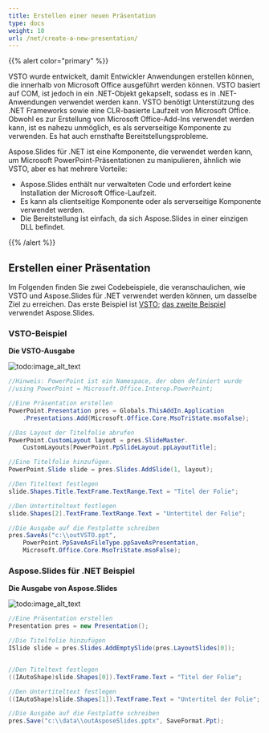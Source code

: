 ```yaml
---
title: Erstellen einer neuen Präsentation
type: docs
weight: 10
url: /net/create-a-new-presentation/
---
```


{{% alert color="primary" %}} 

VSTO wurde entwickelt, damit Entwickler Anwendungen erstellen können, die innerhalb von Microsoft Office ausgeführt werden können. VSTO basiert auf COM, ist jedoch in ein .NET-Objekt gekapselt, sodass es in .NET-Anwendungen verwendet werden kann. VSTO benötigt Unterstützung des .NET Frameworks sowie eine CLR-basierte Laufzeit von Microsoft Office. Obwohl es zur Erstellung von Microsoft Office-Add-Ins verwendet werden kann, ist es nahezu unmöglich, es als serverseitige Komponente zu verwenden. Es hat auch ernsthafte Bereitstellungsprobleme.

Aspose.Slides für .NET ist eine Komponente, die verwendet werden kann, um Microsoft PowerPoint-Präsentationen zu manipulieren, ähnlich wie VSTO, aber es hat mehrere Vorteile:

- Aspose.Slides enthält nur verwalteten Code und erfordert keine Installation der Microsoft Office-Laufzeit.
- Es kann als clientseitige Komponente oder als serverseitige Komponente verwendet werden.
- Die Bereitstellung ist einfach, da sich Aspose.Slides in einer einzigen DLL befindet.

{{% /alert %}} 
## **Erstellen einer Präsentation**
Im Folgenden finden Sie zwei Codebeispiele, die veranschaulichen, wie VSTO und Aspose.Slides für .NET verwendet werden können, um dasselbe Ziel zu erreichen. Das erste Beispiel ist [VSTO](/slides/net/create-a-new-presentation/); [das zweite Beispiel](/slides/net/create-a-new-presentation/) verwendet Aspose.Slides.
### **VSTO-Beispiel**
**Die VSTO-Ausgabe** 

![todo:image_alt_text](create-a-new-presentation_1.png)



```c#
//Hinweis: PowerPoint ist ein Namespace, der oben definiert wurde
//using PowerPoint = Microsoft.Office.Interop.PowerPoint;

//Eine Präsentation erstellen
PowerPoint.Presentation pres = Globals.ThisAddIn.Application
	.Presentations.Add(Microsoft.Office.Core.MsoTriState.msoFalse);

//Das Layout der Titelfolie abrufen
PowerPoint.CustomLayout layout = pres.SlideMaster.
	CustomLayouts[PowerPoint.PpSlideLayout.ppLayoutTitle];

//Eine Titelfolie hinzufügen.
PowerPoint.Slide slide = pres.Slides.AddSlide(1, layout);

//Den Titeltext festlegen
slide.Shapes.Title.TextFrame.TextRange.Text = "Titel der Folie";

//Den Untertiteltext festlegen
slide.Shapes[2].TextFrame.TextRange.Text = "Untertitel der Folie";

//Die Ausgabe auf die Festplatte schreiben
pres.SaveAs("c:\\outVSTO.ppt",
	PowerPoint.PpSaveAsFileType.ppSaveAsPresentation,
	Microsoft.Office.Core.MsoTriState.msoFalse);
```


### **Aspose.Slides für .NET Beispiel**
**Die Ausgabe von Aspose.Slides** 

![todo:image_alt_text](create-a-new-presentation_2.png)



```c#
//Eine Präsentation erstellen
Presentation pres = new Presentation();

//Die Titelfolie hinzufügen
ISlide slide = pres.Slides.AddEmptySlide(pres.LayoutSlides[0]);


//Den Titeltext festlegen
((IAutoShape)slide.Shapes[0]).TextFrame.Text = "Titel der Folie";

//Den Untertiteltext festlegen
((IAutoShape)slide.Shapes[1]).TextFrame.Text = "Untertitel der Folie";

//Die Ausgabe auf die Festplatte schreiben
pres.Save("c:\\data\\outAsposeSlides.pptx", SaveFormat.Ppt);
```